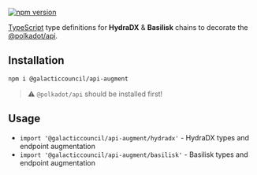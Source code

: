 [![npm version](https://img.shields.io/npm/v/@galacticcouncil/api-augment.svg)](https://www.npmjs.com/package/@galacticcouncil/api-augment)

<a href="http://www.typescriptlang.org" target="_blank">TypeScript</a> type definitions for **HydraDX** & **Basilisk** chains to decorate the <a href="https://www.npmjs.com/package/@polkadot/api" target="_blank">@polkadot/api</a>.

## Installation

```bash
npm i @galacticcouncil/api-augment
```

> :warning: `@polkadot/api` should be installed first!

## Usage

- `import '@galacticcouncil/api-augment/hydradx'` - HydraDX types and endpoint augmentation
- `import '@galacticcouncil/api-augment/basilisk'` - Basilisk types and endpoint augmentation
